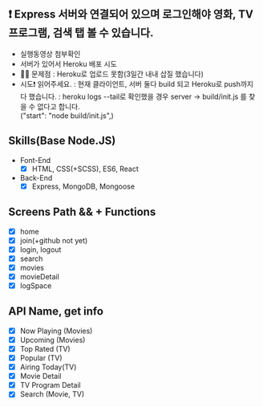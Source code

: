 ## ❗ Express 서버와 연결되어 있으며 로그인해야 영화, TV프로그램, 검색 탭 볼 수 있습니다.

- 실행동영상 첨부확인
- 서버가 있어서 Heroku 배포 시도
- 🙋‍♂️ 문제점 : Heroku로 업로드 못함(3일간 내내 삽질 했습니다)
- 시도❗ 읽어주세요.
  : 현재 클라이언트, 서버 둘다 build 되고 Heroku로 push까지 다 했습니다.
  : heroku logs --tail로 확인했을 경우 server -> build/init.js 를 찾을 수 없다고 합니다.  
   ("start": "node build/init.js",)

## Skills(Base Node.JS)

- Font-End
  - [x] HTML, CSS(+SCSS), ES6, React
- Back-End
  - [x] Express, MongoDB, Mongoose

## Screens Path && + Functions

- [x] home
- [x] join(+github not yet)
- [x] login, logout
- [x] search
- [x] movies
- [x] movieDetail
- [x] logSpace

## API Name, get info

- [x] Now Playing (Movies)
- [x] Upcoming (Movies)
- [x] Top Rated (TV)
- [x] Popular (TV)
- [x] Airing Today(TV)
- [x] Movie Detail
- [x] TV Program Detail
- [x] Search (Movie, TV)
